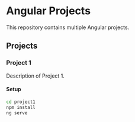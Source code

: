 # Angular Projects

This repository contains multiple Angular projects.

## Projects

### Project 1

Description of Project 1.

#### Setup

```sh
cd project1
npm install
ng serve
```

